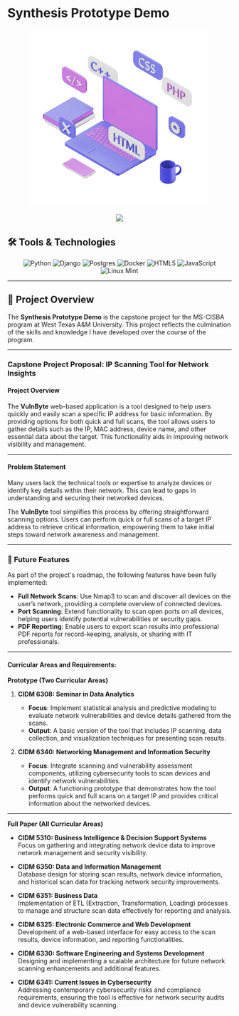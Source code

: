 # Synthesis Prototype Demo

<!-- https://github.com/Anmol-Baranwal/Cool-GIFs-For-GitHub/tree/main -->
<div align="center">
    <img src="static/img/github2.gif" alt="Synthesis Prototype Demo" width="400">
</div>

<p align="center">
    <img src="https://readme-typing-svg.herokuapp.com?font=Fira+Code&color=00B1B4&width=450&height=30&lines=👋+Welcome+to+VulnByte!;MS-CISBA+Graduate;IP+Scanning+Tool+for+Network+Insights;Exploring+Cybersecurity+One+Scan+At+A+Time!&center=true">
</p>

## 🛠️ Tools & Technologies

<div align="center">

![Python](https://img.shields.io/badge/python-3670A0?style=for-the-badge&logo=python&logoColor=ffdd54)
![Django](https://img.shields.io/badge/django-%23092E20.svg?style=for-the-badge&logo=django&logoColor=white)
![Postgres](https://img.shields.io/badge/postgres-%23316192.svg?style=for-the-badge&logo=postgresql&logoColor=white)
![Docker](https://img.shields.io/badge/docker-%230db7ed.svg?style=for-the-badge&logo=docker&logoColor=white)
![HTML5](https://img.shields.io/badge/html5-%23E34F26.svg?style=for-the-badge&logo=html5&logoColor=white)
![JavaScript](https://img.shields.io/badge/javascript-%23323330.svg?style=for-the-badge&logo=javascript&logoColor=%23F7DF1E)
![Linux Mint](https://img.shields.io/badge/Linux%20Mint-87CF3E?style=for-the-badge&logo=Linux%20Mint&logoColor=white)

</div>

---

## 🚀 Project Overview  

The **Synthesis Prototype Demo** is the capstone project for the MS-CISBA program at West Texas A&M University. This project reflects the culmination of the skills and knowledge I have developed over the course of the program.  

---

### Capstone Project Proposal: IP Scanning Tool for Network Insights  

#### Project Overview  
The **VulnByte** web-based application is a tool designed to help users quickly and easily scan a specific IP address for basic information. By providing options for both quick and full scans, the tool allows users to gather details such as the IP, MAC address, device name, and other essential data about the target. This functionality aids in improving network visibility and management.  

---

#### Problem Statement  
Many users lack the technical tools or expertise to analyze devices or identify key details within their network. This can lead to gaps in understanding and securing their networked devices.  

The **VulnByte** tool simplifies this process by offering straightforward scanning options. Users can perform quick or full scans of a target IP address to retrieve critical information, empowering them to take initial steps toward network awareness and management.  

---

### 🌟 Future Features  

As part of the project's roadmap, the following features have been fully implemented:  

- **Full Network Scans**: Use Nmap3 to scan and discover all devices on the user’s network, providing a complete overview of connected devices.  
- **Port Scanning**: Extend functionality to scan open ports on all devices, helping users identify potential vulnerabilities or security gaps.  
- **PDF Reporting**: Enable users to export scan results into professional PDF reports for record-keeping, analysis, or sharing with IT professionals.  

---

#### Curricular Areas and Requirements:

**Prototype (Two Curricular Areas)**  

1. **CIDM 6308: Seminar in Data Analytics**  
   - **Focus**: Implement statistical analysis and predictive modeling to evaluate network vulnerabilities and device details gathered from the scans.  
   - **Output**: A basic version of the tool that includes IP scanning, data collection, and visualization techniques for presenting scan results.  

2. **CIDM 6340: Networking Management and Information Security**  
   - **Focus**: Integrate scanning and vulnerability assessment components, utilizing cybersecurity tools to scan devices and identify network vulnerabilities.  
   - **Output**: A functioning prototype that demonstrates how the tool performs quick and full scans on a target IP and provides critical information about the networked devices.  

---

**Full Paper (All Curricular Areas)**  

- **CIDM 5310: Business Intelligence & Decision Support Systems**  
  Focus on gathering and integrating network device data to improve network management and security visibility.  

- **CIDM 6350: Data and Information Management**  
  Database design for storing scan results, network device information, and historical scan data for tracking network security improvements.  

- **CIDM 6351: Business Data**  
  Implementation of ETL (Extraction, Transformation, Loading) processes to manage and structure scan data effectively for reporting and analysis.  

- **CIDM 6325: Electronic Commerce and Web Development**  
  Development of a web-based interface for easy access to the scan results, device information, and reporting functionalities.  

- **CIDM 6330: Software Engineering and Systems Development**  
  Designing and implementing a scalable architecture for future network scanning enhancements and additional features.  

- **CIDM 6341: Current Issues in Cybersecurity**  
  Addressing contemporary cybersecurity risks and compliance requirements, ensuring the tool is effective for network security audits and device vulnerability scanning.  

